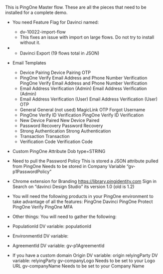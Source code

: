 
This is PingOne Master flow.  These are all the pieces that need to be installed for a complete demo.

* You need Feature Flag for Davinci named:
  *  dv-10022-import-flow
  *  This fixes an issue with import on large flows.  Do not try to install without it.
* * Davinci Export (19 flows total in JSON)

* Email Templates 

    * Device Pairing
       Device Pairing
       OTP
    * PingOne Verify Email Address and Phone Number Verification
       PingOne Verify Email Address and Phone Number Verification
    * Email Address Verification (Admin)
       Email Address Verification (Admin)
    * Email Address Verification (User)
       Email Address Verification (User)
       OTP
    * General
      General (not used)
      MagicLink
      OTP
      Forgot Username
    * PingOne Verify ID Verification
       PingOne Verify ID Verification
    * New Device Paired
       New Device Paired
    * Password Recovery
       Password Recovery
    * Strong Authentication
       Strong Authentication
    * Transaction
       Transaction
    * Verification Code
       Verification Code
* Custom PingOne Attribute
  Dob type=STRING

* Need to pull the Password Policy 
    This is stored a JSON attribute pulled from PingOne
    Needs to be stored in Company Variable “gv-p1PasswordPolicy”
* Chrome extension for Branding
    https://library.pingidentity.com
    Sign in
    Search on “davinci Design Studio” its version 1.0 (old is 1.2)

* You will need the following products in your PingOne environment to take advantage of all the features:
  PingOne Davinci
  PingOne Protect
  PingOne Verify
  PingOne MFA
* Other things:
You will need to gather the following:
 * PopulationId 
    DV variable: populationId
* EnvironmentId
   DV variable: 
* AgreementId
  DV variable: gv-p1AgreementId
  
* If you have a custom domain 
  Origin
    DV variable: origin
  relyingParty
    DV variable: relyingParty
  gv-companyLogo
    Needs to be set to your Logo URL
  gv-companyName
    Needs to be set to your Company Name

